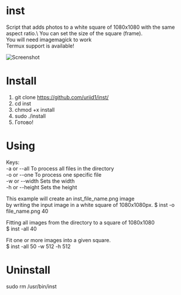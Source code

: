 # inst
Script that adds photos to a white square of 1080x1080 with the same aspect ratio.\ You can set the size of the square (frame).\
You will need imagemagick to work\
Termux support is available!

![Screenshot](https://cs03.spac.me/f/087069048125087123181077169255042197255015203119156239075033085175/1605032965/83313815/0/1c23f2872be04f20f97a158685030346/inst-spaces.im.png)

# Install
1) git clone https://github.com/uriid1/inst/<br />
2) cd inst
3) chmod +x install
4) sudo ./install
5) Готово!

# Using
Keys:\
-a or --all  To process all files in the directory\
-o or --one  To process one specific file\
-w or --width  Sets the width\
-h or --height  Sets the height

This example will create an inst_file_name.png image\
by writing the input image in a white square of 1080x1080px.
$ inst -o file_name.png 40

Fitting all images from the directory to a square of 1080x1080\
$ inst -all 40

Fit one or more images into a given square.\
$ inst -all 50 -w 512 -h 512

# Uninstall
sudo rm /usr/bin/inst
